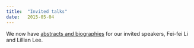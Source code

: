 ```yaml
---
title:  "Invited talks"
date:   2015-05-04
---
```


We now have [abstracts and biographies](invited-talks.html) for our invited speakers, Fei-fei Li and Lillian Lee.
